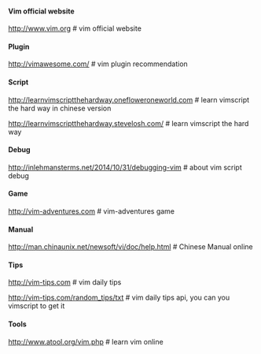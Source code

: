 #### Vim official website

http://www.vim.org    # vim official website

#### Plugin

http://vimawesome.com/  # vim plugin recommendation

#### Script

http://learnvimscriptthehardway.onefloweroneworld.com  # learn vimscript the hard way in chinese version

http://learnvimscriptthehardway.stevelosh.com/         # learn vimscript the hard way

#### Debug

http://inlehmansterms.net/2014/10/31/debugging-vim  # about vim script debug

#### Game

http://vim-adventures.com     # vim-adventures game

#### Manual

http://man.chinaunix.net/newsoft/vi/doc/help.html  # Chinese Manual online

#### Tips

http://vim-tips.com    # vim daily tips

http://vim-tips.com/random_tips/txt  # vim daily tips api, you can you vimscript to get it

#### Tools

http://www.atool.org/vim.php   # learn vim online
